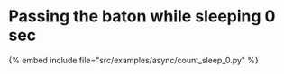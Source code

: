 # Passing the baton while sleeping 0 sec

{% embed include file="src/examples/async/count_sleep_0.py" %}



